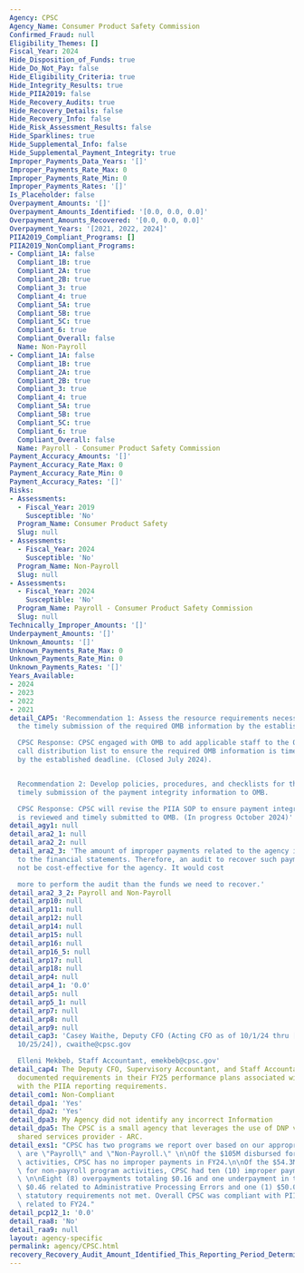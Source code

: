 ```yaml
---
Agency: CPSC
Agency_Name: Consumer Product Safety Commission
Confirmed_Fraud: null
Eligibility_Themes: []
Fiscal_Year: 2024
Hide_Disposition_of_Funds: true
Hide_Do_Not_Pay: false
Hide_Eligibility_Criteria: true
Hide_Integrity_Results: true
Hide_PIIA2019: false
Hide_Recovery_Audits: true
Hide_Recovery_Details: false
Hide_Recovery_Info: false
Hide_Risk_Assessment_Results: false
Hide_Sparklines: true
Hide_Supplemental_Info: false
Hide_Supplemental_Payment_Integrity: true
Improper_Payments_Data_Years: '[]'
Improper_Payments_Rate_Max: 0
Improper_Payments_Rate_Min: 0
Improper_Payments_Rates: '[]'
Is_Placeholder: false
Overpayment_Amounts: '[]'
Overpayment_Amounts_Identified: '[0.0, 0.0, 0.0]'
Overpayment_Amounts_Recovered: '[0.0, 0.0, 0.0]'
Overpayment_Years: '[2021, 2022, 2024]'
PIIA2019_Compliant_Programs: []
PIIA2019_NonCompliant_Programs:
- Compliant_1A: false
  Compliant_1B: true
  Compliant_2A: true
  Compliant_2B: true
  Compliant_3: true
  Compliant_4: true
  Compliant_5A: true
  Compliant_5B: true
  Compliant_5C: true
  Compliant_6: true
  Compliant_Overall: false
  Name: Non-Payroll
- Compliant_1A: false
  Compliant_1B: true
  Compliant_2A: true
  Compliant_2B: true
  Compliant_3: true
  Compliant_4: true
  Compliant_5A: true
  Compliant_5B: true
  Compliant_5C: true
  Compliant_6: true
  Compliant_Overall: false
  Name: Payroll - Consumer Product Safety Commission
Payment_Accuracy_Amounts: '[]'
Payment_Accuracy_Rate_Max: 0
Payment_Accuracy_Rate_Min: 0
Payment_Accuracy_Rates: '[]'
Risks:
- Assessments:
  - Fiscal_Year: 2019
    Susceptible: 'No'
  Program_Name: Consumer Product Safety
  Slug: null
- Assessments:
  - Fiscal_Year: 2024
    Susceptible: 'No'
  Program_Name: Non-Payroll
  Slug: null
- Assessments:
  - Fiscal_Year: 2024
    Susceptible: 'No'
  Program_Name: Payroll - Consumer Product Safety Commission
  Slug: null
Technically_Improper_Amounts: '[]'
Underpayment_Amounts: '[]'
Unknown_Amounts: '[]'
Unknown_Payments_Rate_Max: 0
Unknown_Payments_Rate_Min: 0
Unknown_Payments_Rates: '[]'
Years_Available:
- 2024
- 2023
- 2022
- 2021
detail_CAP5: 'Recommendation 1: Assess the resource requirements necessary to ensure
  the timely submission of the required OMB information by the established deadline.

  CPSC Response: CPSC engaged with OMB to add applicable staff to the OMB annual data
  call distribution list to ensure the required OMB information is timely submitted
  by the established deadline. (Closed July 2024).


  Recommendation 2: Develop policies, procedures, and checklists for the review and
  timely submission of the payment integrity information to OMB.

  CPSC Response: CPSC will revise the PIIA SOP to ensure payment integrity information
  is reviewed and timely submitted to OMB. (In progress October 2024)'
detail_agy1: null
detail_ara2_1: null
detail_ara2_2: null
detail_ara2_3: 'The amount of improper payments related to the agency is immaterial
  to the financial statements. Therefore, an audit to recover such payments would
  not be cost-effective for the agency. It would cost

  more to perform the audit than the funds we need to recover.'
detail_ara2_3_2: Payroll and Non-Payroll
detail_arp10: null
detail_arp11: null
detail_arp12: null
detail_arp14: null
detail_arp15: null
detail_arp16: null
detail_arp16_5: null
detail_arp17: null
detail_arp18: null
detail_arp4: null
detail_arp4_1: '0.0'
detail_arp5: null
detail_arp5_1: null
detail_arp7: null
detail_arp8: null
detail_arp9: null
detail_cap3: 'Casey Waithe, Deputy CFO (Acting CFO as of 10/1/24 thru [at minimum
  10/25/24]), cwaithe@cpsc.gov

  Elleni Mekbeb, Staff Accountant, emekbeb@cpsc.gov'
detail_cap4: The Deputy CFO, Supervisory Accountant, and Staff Accountant will have
  documented requirements in their FY25 performance plans associated with complying
  with the PIIA reporting requirements.
detail_com1: Non-Compliant
detail_dpa1: 'Yes'
detail_dpa2: 'Yes'
detail_dpa3: My Agency did not identify any incorrect Information
detail_dpa5: The CPSC is a small agency that leverages the use of DNP via the financial
  shared services provider - ARC.
detail_exs1: "CPSC has two programs we report over based on our appropriations which\
  \ are \"Payroll\" and \"Non-Payroll.\" \n\nOf the $105M disbursed for payroll program\
  \ activities, CPSC has no improper payments in FY24.\n\nOf the $54.3M disbursed\
  \ for non-payroll program activities, CPSC had ten (10) improper payments in FY24:\
  \ \n\nEight (8) overpayments totaling $0.16 and one underpayment in the amount of\
  \ $0.46 related to Administrative Processing Errors and one (1) $50.00 related to\
  \ statutory requirements not met. Overall CPSC was compliant with PIIA reporting\
  \ related to FY24."
detail_pcp12_1: '0.0'
detail_raa8: 'No'
detail_raa9: null
layout: agency-specific
permalink: agency/CPSC.html
recovery_Recovery_Audit_Amount_Identified_This_Reporting_Period_Determined_Not_Collectable_Rate: 0.0
---
```

